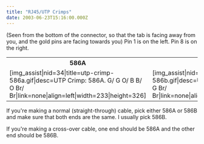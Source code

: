 ```yaml
---
title: "RJ45/UTP Crimps"
date: 2003-06-23T15:16:00.000Z
---
```

(Seen from the bottom of the connector, so that the tab is facing away from you, and the gold pins are facing towards you) Pin 1 is on the left. Pin 8 is on the right.

<table>
<tbody>
<tr>
<th>586A</th>

<th>586B</th>

</tr>

<tr>
<td>[img_assist|nid=34|title=utp-crimp-586a.gif|desc=UTP Crimp: 586A. G/ G O/ B B/ O Br/ Br|link=none|align=left|width=233|height=326]</td>

<td>[img_assist|nid=35|title=utp-crimp-586b.gif|desc=UTP Crimp: 586B. O/ O G/ B B/ G Br/ Br|link=none|align=left|width=233|height=326]</td>

</tr>

</tbody>

</table>

If you're making a normal (straight-through) cable, pick either 586A or 586B and make sure that both ends are the same. I usually pick 586B.

If you're making a cross-over cable, one end should be 586A and the other end should be 586B.
